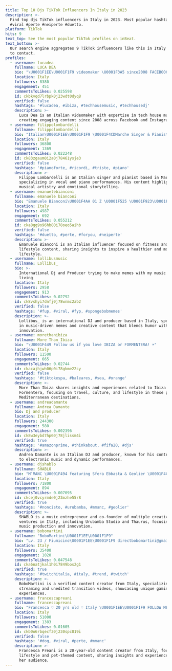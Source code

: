 ```yaml
---
title: Top 10 Djs TikTok Influencers In Italy in 2023
description: >-
  Find top djs TikTok influencers in Italy in 2023. Most popular hashtags:
  #viral #perte #neiperte #duetto.
platform: TikTok
hits: 9
text_top: See the most popular TikTok profiles on inBeat.
text_bottom: >-
  Our search engine aggregates 9 TikTok influencers like this in Italy for you
  to contact.
profiles:
  - username: lucadea
    fullname: LUCA DEA
    bio: "\U0001F1EE\U0001F1F9 videomaker \U0001F3A5 since2008 FACEBOOK 101 K followers INSTAGRAM 99 K followers"
    location: Italy
    followers: 8380
    engagement: 451
    commentsToLikes: 0.025598
    id: ckbkvqd7lrbpk0j23wdt0dyq8
    verified: false
    hashtags: '#lucadea, #ibiza, #techhousemusic, #techhousedj'
    description: >-
      Luca Dea is an Italian videomaker with expertise in tech house music,
      creating engaging content since 2008 across Facebook and Instagram.
  - username: filippolombardelli
    fullname: filippolombardelli
    bio: "Italian\U0001F1EE\U0001F1F9 \U0001F4CDMarche Singer & Pianist \U0001F3A4\U0001F3B9 Instagram: @filippolombardelli"
    location: Italy
    followers: 36800
    engagement: 1369
    commentsToLikes: 0.022248
    id: ck83zgaum0i2a0j78461ysje3
    verified: false
    hashtags: '#pianoforte, #ricordi, #triste, #piano'
    description: >-
      Filippo Lombardelli is an Italian singer and pianist based in Marche,
      specializing in vocal and piano performances. His content highlights
      musical artistry and emotional storytelling.
  - username: emanuelebianconi
    fullname: emanuele bianconi
    bio: "Emanuele Bianconi\U0001F4AA 01 Z \U0001F525 \U0001F923\U0001F929"
    location: Italy
    followers: 4987
    engagement: 692
    commentsToLikes: 0.055212
    id: cka8gg9o96hb80i78oeo5aihb
    verified: false
    hashtags: '#duetto, #perte, #foryou, #neiperte'
    description: >-
      Emanuele Bianconi is an Italian influencer focused on fitness and
      lifestyle content, sharing insights to inspire a healthier and more active
      lifestyle.
  - username: lollibusmusic
    fullname: Lollibus_
    bio: >-
      International Dj and Producer trying to make memes with my music for a
      living
    location: Italy
    followers: 2958
    engagement: 913
    commentsToLikes: 0.02792
    id: ck8vshyi7dnfj0j78wnmc2ab2
    verified: false
    hashtags: '#fup, #viral, #fyp, #spongebobmemes'
    description: >-
      Lollibus_ is an international DJ and producer based in Italy, specializing
      in music-driven memes and creative content that blends humor with musical
      innovation.
  - username: morethanibiza
    fullname: More Than Ibiza
    bio: "\U0001F449 Follow us if you love IBIZA or FORMENTERA! ☀️"
    location: Italy
    followers: 11500
    engagement: 665
    commentsToLikes: 0.02744
    id: ckacajhjwh06p0i78gkme22cy
    verified: false
    hashtags: '#tiktokespa, #baleares, #sea, #orange'
    description: >-
      More Than Ibiza shares insights and experiences related to Ibiza and
      Formentera, focusing on travel, culture, and lifestyle in these popular
      Mediterranean destinations.
  - username: andreadamante
    fullname: Andrea Damante
    bio: Dj and producer
    location: Italy
    followers: 244300
    engagement: 580
    commentsToLikes: 0.002396
    id: ck8w3eybd7hp60j78jlissm4i
    verified: true
    hashtags: '#amazonprime, #thinkabout, #fifa20, #djs'
    description: >-
      Andrea Damante is an Italian DJ and producer, known for his contributions
      to electronic music and dynamic performances.
  - username: djshablo
    fullname: SHABLO
    bio: "M’MANC \U0001F494 featuring Sfera Ebbasta & Geolier \U0001F4C8\U0001F4F2 ⤵️"
    location: Italy
    followers: 71800
    engagement: 894
    commentsToLikes: 0.007095
    id: ckcej0vcyrmde0j23mzhe55r8
    verified: true
    hashtags: '#noncisto, #urubamba, #mmanc, #geolier'
    description: >-
      SHABLO is a music entrepreneur and co-founder of multiple creative
      ventures in Italy, including Urubamba Studio and Thaurus, focusing on
      music production and innovation.
  - username: bobomartini
    fullname: "BoboMartini\U0001F1EE\U0001F1F9"
    bio: "Lv. 23 / Fiumicino\U0001F1EE\U0001F1F9 directbobomartini@gmail.com No Edit Transitioner\U0001F502"
    location: Italy
    followers: 35400
    engagement: 1020
    commentsToLikes: 0.047548
    id: cka6natjkal1h0i7849bos2g1
    verified: true
    hashtags: '#twitchitalia, #italy, #trend, #twitch'
    description: >-
      BoboMartini is a verified content creator from Italy, specializing in live
      streaming and unedited transition videos, showcasing unique gaming
      experiences.
  - username: francescapreani
    fullname: francescapreani
    bio: "Francesca ♡ 20 yrs old ♡ Italy \U0001F1EE\U0001F1F9 FOLLOW ME ON: \U0001F380Instagram: francescapreani"
    location: Italy
    followers: 51000
    engagement: 1383
    commentsToLikes: 0.01605
    id: ckb0o6rbqecf30j230spc819i
    verified: false
    hashtags: '#dog, #viral, #perte, #mmanc'
    description: >-
      Francesca Preani is a 20-year-old content creator from Italy, focusing on
      lifestyle and pet-themed content, sharing insights and experiences with
      her audience.
---
```


